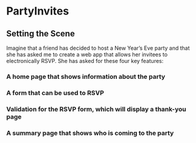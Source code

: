 # PartyInvites
## Setting the Scene
Imagine that a friend has decided to host a New Year’s Eve party and that she has asked me to create a web app 
that allows her invitees to electronically RSVP. She has asked for these four key features:        
### A home page that shows information about the party
### A form that can be used to RSVP
### Validation for the RSVP form, which will display a thank-you page
### A summary page that shows who is coming to the party
